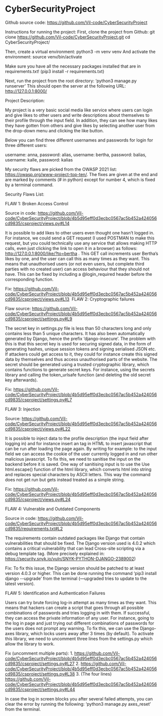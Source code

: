 # CyberSecurityProject

Github source code: https://github.com/Vil-code/CyberSecurityProject

Instructions for running the project:
First, clone the project from Github:
git clone https://github.com/Vil-code/CyberSecurityProject.git
cd CyberSecurityProject/

Then, create a virtual environment:
python3 -m venv venv
And activate the environment:
source venv/bin/activate

Make sure you have all the necessary packages installed that are in requirements.txt! (pip3 install -r requirements.txt)

Next, run the project from the root directory:
‘python3 manage.py runserver’ 
This should open the server at the following URL: http://127.0.0.1:8000/

Project Description: 

My project is a very basic social media like service where users can login and give likes to other users and write descriptions about themselves to their profile through the input field. In addition, they can see how many likes they have gotten from others and give likes by selecting another user from the drop-down menu and clicking the like button.

Below you can find three different usernames and passwords for login for three different users:

username: anna, password: alias, username: bertha, password: balias, username: kalle, password: kalias 

My security flaws are picked from the OWASP 2021 list: https://owasp.org/www-project-top-ten/. The fixes are given at the end and are marked by comments (# in python) except for number 4, which is fixed by a terminal command. 

Security Flaws List:

FLAW 1: Broken Access Control

Source in code: https://github.com/Vil-code/CyberSecurityProject/blob/4b5d95eff0d3ecbc0567ac5b452a424056cd9835/csproject/views.py#L14

It is possible to add likes to other users even thought one hasn’t logged in. For instance, we could send a GET request (I used POSTMAN to make this request, but you could technically use any service that allows making HTTP calls, even just clicking the link to open it in a browser) as follows: http://127.0.0.1:8000/like/?to=bertha . This GET call increments user Bertha’s likes by one, and the user can call this as many times as they want. This means that unauthorised users (or not even users, but complete third parties with no created user) can access behaviour that they should not have. This can be fixed by including a @login_required header before the corresponding function. 

Fix: https://github.com/Vil-code/CyberSecurityProject/blob/4b5d95eff0d3ecbc0567ac5b452a424056cd9835/csproject/views.py#L13
 FLAW 2: Cryptographic failures 

Flaw source: https://github.com/Vil-code/CyberSecurityProject/blob/4b5d95eff0d3ecbc0567ac5b452a424056cd9835/csproject/settings.py#L9 

The secret key in settings.py file is less than 50 characters long and only contains less than 5 unique characters. It has also been automatically generated by Django, hence the prefix ‘django-insecure’. The problem with this is that this secret key is used for securing signed data, in the form of generating hashes, unique session tokens and signing serialised JSON etc. If attackers could get access to it, they could for instance create this signed data by themselves and thus access unauthorised parts of the website.
The secret should be generated using a trusted cryptographic library, which contains functions to generate secret keys. For instance, using the secrets library and calling the token_urlsafe function (and deleting the old secret key afterwards). 

Fix: https://github.com/Vil-code/CyberSecurityProject/blob/4b5d95eff0d3ecbc0567ac5b452a424056cd9835/csproject/settings.py#L7

FLAW 3: Injection

Source: https://github.com/Vil-code/CyberSecurityProject/blob/4b5d95eff0d3ecbc0567ac5b452a424056cd9835/csproject/views.py#L22

It is possible to inject data to the profile description (the input field after logging in) and for instance insert an <script> </script> tag in HTML to insert javascript that can be run after loading the page again. By writing for example: <script>alert(document.cookie) </script> to the input field we can access the cookie of the user currently logged in and run other malicious javascript. 
To fix this, we need to sanitise the input on the backend before it is saved. One way of sanitising input is to use the Use html.escape() function of the html library, which converts html into string and replaces special characters by ASCII letters. This way the command does not get run but gets instead treated as a simple string.

Fix: https://github.com/Vil-code/CyberSecurityProject/blob/4b5d95eff0d3ecbc0567ac5b452a424056cd9835/csproject/views.py#L24

FLAW 4: Vulnerable and Outdated Components

Source in code: https://github.com/Vil-code/CyberSecurityProject/blob/4b5d95eff0d3ecbc0567ac5b452a424056cd9835/requirements.txt#L2

The requirements contain outdated packages like Django that contain vulnerabilities that should be fixed.
The Django version used is 4.0.2 which contains a critical vulnerability that can lead Cross-site scripting via a debug template tag. (More precisely explained in: https://security.snyk.io/vuln/SNYK-PYTHON-DJANGO-2389002)

Fix: To fix this issue, the Django version should be patched to at least version 4.0.3 or higher. This can be done running the command ‘pip3 install django --upgrade’ from the terminal (—upgraded tries to update to the latest version).

FLAW 5: Identification and Authentication Failures

Users can try brute forcing log-in attempt as many times as they want. This means that hackers can create a script that goes through all possible combinations of passwords and tries logging in with them. If successful, they can access the private information of any user. For instance, going to the log in page and just trying out different combinations of passwords for the users does not prompt any warning. 
To fix this, we can use the Django-axes library, which locks users away after 3 times (by default). To activate this library, we need to uncomment three lines from the settings.py which allow the library to work. 

Fix (uncomment multiple parts):
1.
https://github.com/Vil-code/CyberSecurityProject/blob/4b5d95eff0d3ecbc0567ac5b452a424056cd9835/csproject/settings.py#L27
2.
https://github.com/Vil-code/CyberSecurityProject/blob/4b5d95eff0d3ecbc0567ac5b452a424056cd9835/csproject/settings.py#L38
3. (The four lines)
https://github.com/Vil-code/CyberSecurityProject/blob/4b5d95eff0d3ecbc0567ac5b452a424056cd9835/csproject/settings.py#L44

In case the log in screen blocks you after several failed attempts, you can clear the error by running the following: ‘python3 manage.py axes_reset’ from the terminal. 


